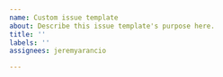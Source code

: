 ```yaml
---
name: Custom issue template
about: Describe this issue template's purpose here.
title: ''
labels: ''
assignees: jeremyarancio

---
```




